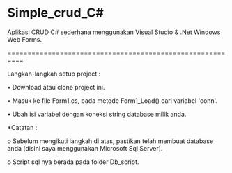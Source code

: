 # Simple_crud_C#

Aplikasi CRUD C# sederhana menggunakan Visual Studio & .Net Windows Web Forms.

==========================================================

Langkah-langkah setup project :

•	Download atau clone project ini.

•	Masuk ke file Form1.cs, pada metode Form1_Load() cari variabel 'conn'.

•	Ubah isi variabel dengan koneksi string database milik anda.

*Catatan : 

o	Sebelum mengikuti langkah di atas, pastikan telah membuat database anda (disini saya menggunakan Microsoft Sql Server).

o	Script sql nya berada pada folder Db_script.
